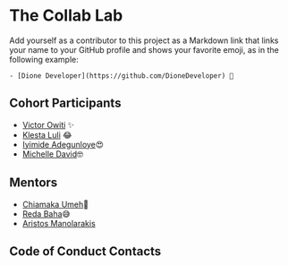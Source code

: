 # The Collab Lab

Add yourself as a contributor to this project as a Markdown link that links your name to your GitHub profile and shows your favorite emoji, as in the following example:

    - [Dione Developer](https://github.com/DioneDeveloper) 💅

## Cohort Participants

- [Victor Owiti](https://github.com/vicowiti) ✨
- [Klesta Luli](https://github.com/klezi10) 😂
- [Iyimide Adegunloye](https://github.com/mide358)😍
- [Michelle David](https://github.com/michhub-dev)🤓

## Mentors

- [Chiamaka Umeh](https://github.com/amaka202)🥰
- [Reda Baha](https://github.com/redapy)😅
- [Aristos Manolarakis](https://github.com/amanolar94)

## Code of Conduct Contacts
